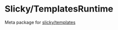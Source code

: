 # Slicky/TemplatesRuntime

Meta package for [slicky/templates](https://github.com/SlickyJS/Templates)
